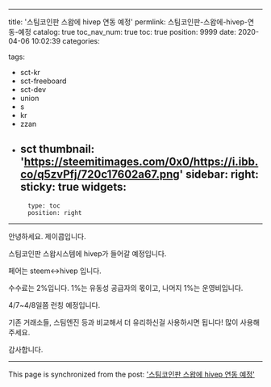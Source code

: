 
---
title: '스팀코인판 스왑에 hivep 연동 예정'
permlink: 스팀코인판-스왑에-hivep-연동-예정
catalog: true
toc_nav_num: true
toc: true
position: 9999
date: 2020-04-06 10:02:39
categories:

tags:
- sct-kr
- sct-freeboard
- sct-dev
- union
- s
- kr
- zzan
- sct
thumbnail: 'https://steemitimages.com/0x0/https://i.ibb.co/q5zvPfj/720c17602a67.png'
sidebar:
    right:
        sticky: true
widgets:
    -
        type: toc
        position: right
---


안녕하세요. 제이콥입니다.

스팀코인판 스왑시스템에 hivep가 들어갈 예정입니다.

페어는 steem<->hivep 입니다. 

수수료는 2%입니다. 1%는 유동성 공급자의 몫이고, 나머지 1%는 운영비입니다.

4/7~4/8일쯤 런칭 예정입니다.

기존 거래소들, 스팀엔진 등과 비교해서 더 유리하신걸 사용하시면 됩니다! 많이 사용해주세요.


감사합니다.

- - -

This page is synchronized from the post: ['스팀코인판 스왑에 hivep 연동 예정'](https://steempeak.com/@jacobyu/hivep)

